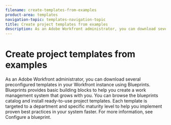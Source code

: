 ```yaml
---
filename: create-templates-from-examples
product-area: templates
navigation-topic: templates-navigation-topic
title: Create project templates from examples
description: As an Adobe Workfront administrator, you can download several preconfigured templates in your Workfront instance using Blueprints.
---
```


# Create project templates from examples

As an Adobe Workfront administrator, you can download several preconfigured templates in your Workfront instance using Blueprints. Blueprints provides basic building blocks to help you create a work management system that grows with you. You can browse the blueprints catalog and install ready-to-use project templates. Each template is targeted to a department and specific maturity level to help you implement proven best practices in your system faster. For more information, see Configure a blueprint.  